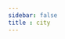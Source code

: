 ```yaml
---
sidebar: false
title : city
---
```


<ClientOnly>
<glsl-example type='fractalCity'></glsl-example>
</ClientOnly>
